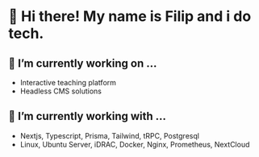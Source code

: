 # 👋 Hi there! My name is Filip and i do tech.                                                             

## 🔭 I’m currently working on ...
 * Interactive teaching platform
 * Headless CMS solutions
  
## 🌱 I’m currently working with ...
  * Nextjs, Typescript, Prisma, Tailwind, tRPC, Postgresql
  * Linux, Ubuntu Server, iDRAC, Docker, Nginx, Prometheus, NextCloud
